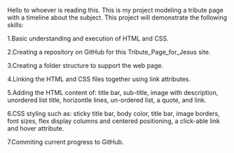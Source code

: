 Hello to whoever is reading this. This is my project modeling a tribute page with a timeline about the subject. This project will demonstrate the following skills:

1.Basic understanding and execution of HTML and CSS.

2.Creating a repository on GitHub for this Tribute_Page_for_Jesus site.

3.Creating a folder structure to support the web page.

4.Linking the HTML and CSS files together using link attributes.

5.Adding the HTML content of: title bar, sub-title, image with description, unordered list title, horizontle lines, un-ordered list, a quote, and link.

6.CSS styling such as: sticky title bar, body color, title bar, image borders, font sizes, flex display columns and centered positioning, a click-able link and hover attribute.

7.Commiting current progress to GitHub.
